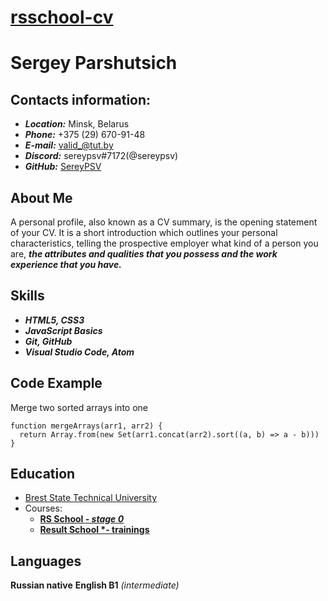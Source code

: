 # **[rsschool-cv](https://sereypsv.github.io/rsschool-cv/)**

# **Sergey Parshutsich**

## **Contacts information:**

- **_Location:_** Minsk, Belarus
- **_Phone:_** +375 (29) 670-91-48
- **_E-mail:_** valid_@tut.by
- **_Discord:_** sereypsv#7172(@sereypsv)
- **_GitHub:_** [SereyPSV](https://github.com/sereypsv)

## **About Me**

A personal profile, also known as a CV summary, is the opening statement of your CV. It is a short introduction which outlines your personal characteristics, telling the prospective employer what kind of a person you are, **_the attributes and qualities that you possess and the work experience that you have._**

## **Skills**

- **_HTML5, CSS3_**
- **_JavaScript Basics_**
- **_Git, GitHub_**
- **_Visual Studio Code, Atom_**

## **Code Example**

Merge two sorted arrays into one

```
function mergeArrays(arr1, arr2) {
  return Array.from(new Set(arr1.concat(arr2).sort((a, b) => a - b)))
}
```

## **Education**

- [Brest State Technical University](https://www.bstu.by/)
- Courses:
  - **[RS School _- stage 0_](https://rs.school/)**
  - **[Result School \*- trainings](https://result.school/)**

## **Languages**

**Russian native**
**English B1** _(intermediate)_
